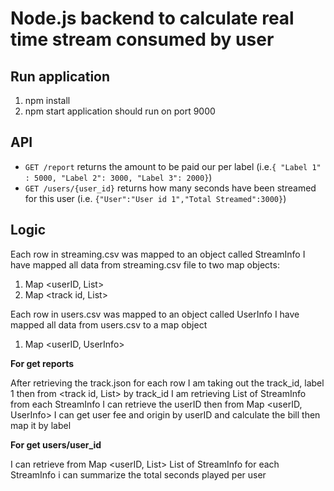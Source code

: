 # Node.js backend to calculate real time stream consumed by user

## Run application

1. npm install
2. npm start
application should run on port 9000

## API

- `GET /report` returns the amount to be paid our per label (i.e.`{ "Label 1" : 5000, "Label 2": 3000, "Label 3": 2000}`)
- `GET /users/{user_id}` returns how many seconds have been streamed for this user (i.e. `{"User":"User id 1","Total Streamed":3000}`)

## Logic

Each row in streaming.csv was mapped to an object called StreamInfo
I have mapped all data from streaming.csv file to two map objects:
1. Map <userID, List<SreamInfo>>
2. Map <track id, List<SreamInfo>>



Each row in users.csv was mapped to an object called UserInfo
I have mapped all data from users.csv to a map object
1. Map <userID, UserInfo> 

**For get reports**

After retrieving the track.json for each row I am taking out the track_id, label 1
then from <track id, List<SreamInfo>> by track_id I am retrieving List of StreamInfo
from each StreamInfo I can retrieve the userID 
then from Map <userID, UserInfo>  I can get user fee and origin by userID and calculate the bill
then map it by label

**For get users/user_id**

I can retrieve from Map <userID, List<SreamInfo>>  List of StreamInfo
for each StreamInfo i can summarize the total seconds played per user
